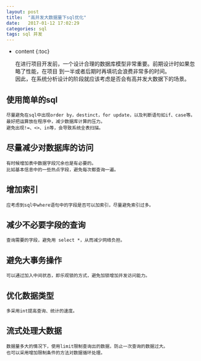 ```yaml
---
layout: post
title:  "高并发大数据量下sql优化"
date:   2017-01-12 17:02:29
categories: sql 
tags: sql 并发
---
```


* content
{:toc}

    在进行项目开发前，一个设计合理的数据库模型非常重要。前期设计时如果忽略了性能，在项目
到一半或者后期时再填坑会浪费非常多的时间。  
    因此，在系统分析设计的阶段就应该考虑是否会有高并发大数据下的场景。  




## 使用简单的sql  
    尽量避免在sql中出现order by，destinct，for update，以及判断语句如if、case等。最好把运算放在程序中，减少数据库计算的压力。  
    避免出现!=、<>、in等，会导致系统全表扫描。


## 尽量减少对数据库的访问  
    有时候增加表中数据字段冗余也是有必要的。  
    比如基本信息中的一些热点字段，避免每次都查询一遍。  

## 增加索引   
    应考虑到sql中where语句中的字段是否可以加索引，尽量避免索引过多。

## 减少不必要字段的查询   
    查询需要的字段，避免用 select *，从而减少网络负担。  

## 避免大事务操作  
    可以通过加入中间状态，即乐观锁的方式，避免加锁增加并发访问能力。   

## 优化数据类型  
    多采用int提高查询、统计的速度。  

## 流式处理大数据  
    数据量多大的情况下，使用limit限制查询出的数据，防止一次查询的数据过大。   
    也可以采用增加限制条件的方法对数据循环处理。   


